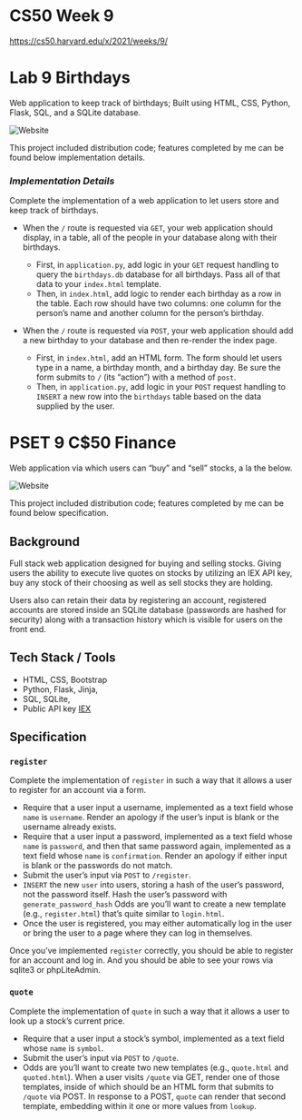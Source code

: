 # CS50 Week 9

https://cs50.harvard.edu/x/2021/weeks/9/

# Lab 9 Birthdays

Web application to keep track of birthdays; Built using HTML, CSS, Python, Flask, SQL, and a SQLite database.

![Website](https://user-images.githubusercontent.com/69617120/135736846-b7b6067d-50be-40d4-928e-d5ea58046055.PNG)

This project included distribution code; features completed by me can be found below implementation details. 

### ***Implementation Details*** 

Complete the implementation of a web application to let users store and keep track of birthdays. 

- When the `/` route is requested via `GET`, your web application should display, in a table, all of the people in your database along with their birthdays. 
  - First, in `application.py`, add logic in your `GET` request handling to query the `birthdays.db` database for all birthdays. Pass all of that data to your `index.html` template. 
  - Then, in `index.html`, add logic to render each birthday as a row in the table. Each row should have two columns: one column for the person’s name and another column for the person’s birthday. 

- When the `/` route is requested via `POST`, your web application should add a new birthday to your database and then re-render the index page. 
  - First, in `index.html`, add an HTML form. The form should let users type in a name, a birthday month, and a birthday day. Be sure the form submits to `/` (its “action”) with a method of `post`. 
  - Then, in `application.py`, add logic in your `POST` request handling to `INSERT` a new row into the `birthdays` table based on the data supplied by the user. 

# PSET 9 C$50 Finance

Web application via which users can “buy” and “sell” stocks, a la the below.

![Website](https://user-images.githubusercontent.com/69617120/135743243-d6b533af-cff9-46dc-a9b5-2b2a32812fb8.PNG)

This project included distribution code; features completed by me can be found below specification.

## **Background**

Full stack web application designed for buying and selling stocks. Giving users the ability to execute live quotes on stocks by utilizing an IEX API key, buy any stock of their choosing as well as sell stocks they are holding. 

Users also can retain their data by registering an account, registered accounts are stored inside an SQLite database (passwords are hashed for security) along with a transaction history which is visible for users on the front end. 

## **Tech Stack / Tools**

- HTML, CSS, Bootstrap
- Python, Flask, Jinja,
- SQL, SQLite,
- Public API key [IEX](https://iexcloud.io/console/tokens)

## **Specification**

### `register`

Complete the implementation of `register` in such a way that it allows a user to register for an account via a form.
- Require that a user input a username, implemented as a text field whose `name` is `username`. Render an apology if the user’s input is blank or the username already exists.
- Require that a user input a password, implemented as a text field whose `name` is `password`, and then that same password again, implemented as a text field whose `name` is `confirmation`. Render an apology if either input is blank or the passwords do not match.
- Submit the user’s input via `POST` to `/register`.
- `INSERT` the new `user` into users, storing a hash of the user’s password, not the password itself. Hash the user’s password with `generate_password_hash` Odds are you’ll want to create a new template (e.g., `register.html`) that’s quite similar to `login.html`.
- Once the user is registered, you may either automatically log in the user or bring the user to a page where they can log in themselves.

Once you’ve implemented `register` correctly, you should be able to register for an account and log in. And you should be able to see your rows via sqlite3 or phpLiteAdmin.

### `quote`

Complete the implementation of `quote` in such a way that it allows a user to look up a stock’s current price.

- Require that a user input a stock’s symbol, implemented as a text field whose `name` is `symbol`.
- Submit the user’s input via `POST` to `/quote`.
- Odds are you’ll want to create two new templates (e.g., `quote.html` and `quoted.html`). When a user visits `/quote` via GET, render one of those templates, inside of which should be an HTML form that submits to `/quote` via POST. In response to a POST, `quote` can render that second template, embedding within it one or more values from `lookup`.


